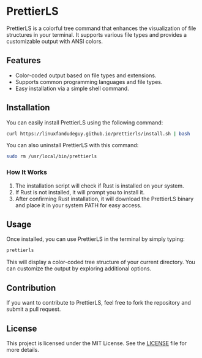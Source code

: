 
# PrettierLS

PrettierLS is a colorful tree command that enhances the visualization of file structures in your terminal. It supports various file types and provides a customizable output with ANSI colors.

## Features

- Color-coded output based on file types and extensions.
- Supports common programming languages and file types.
- Easy installation via a simple shell command.

## Installation

You can easily install PrettierLS using the following command:

```bash
curl https://linuxfandudeguy.github.io/prettierls/install.sh | bash
```
You can also uninstall PrettierLS with this command:

```bash
sudo rm /usr/local/bin/prettierls
```

### How It Works

1. The installation script will check if Rust is installed on your system.
2. If Rust is not installed, it will prompt you to install it.
3. After confirming Rust installation, it will download the PrettierLS binary and place it in your system PATH for easy access.

## Usage

Once installed, you can use PrettierLS in the terminal by simply typing:

```bash
prettierls
```

This will display a color-coded tree structure of your current directory. You can customize the output by exploring additional options.

## Contribution

If you want to contribute to PrettierLS, feel free to fork the repository and submit a pull request. 

## License

This project is licensed under the MIT License. See the [LICENSE](LICENSE) file for more details.

